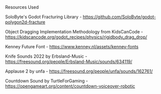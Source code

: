 Resources Used

SoloByte's Godot Fracturing Library - https://github.com/SoloByte/godot-polygon2d-fracture

Object Dragging Implementation Methodology from KidsCanCode - https://kidscancode.org/godot_recipes/physics/rigidbody_drag_drop/

Kenney Future Font - https://www.kenney.nl/assets/kenney-fonts

Knife Sounds 2022 by Erbsland-Music - https://freesound.org/people/Erbsland-Music/sounds/634119/

Applause 2 by unfa - https://freesound.org/people/unfa/sounds/162761/

Countdown Sound by TurtleForGaming - https://opengameart.org/content/countdown-voiceover-robotic